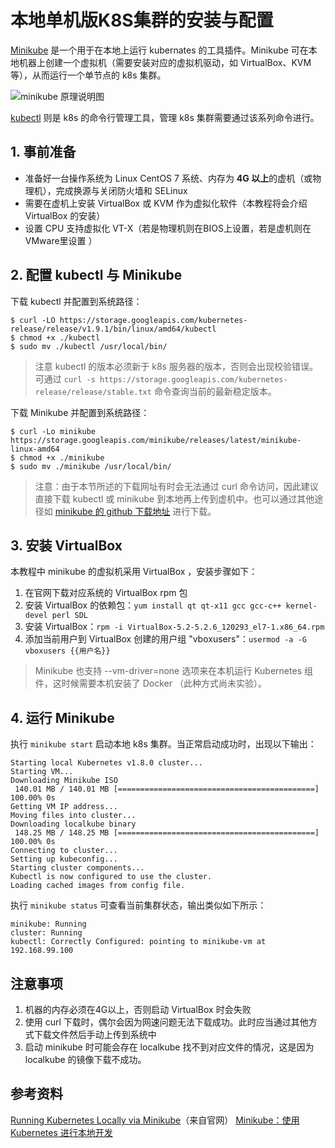 # 本地单机版K8S集群的安装与配置

 [Minikube](https://kubernetes.io/docs/getting-started-guides/minikube/) 是一个用于在本地上运行 kubernates 的工具插件。Minikube 可在本地机器上创建一个虚拟机（需要安装对应的虚拟机驱动，如 VirtualBox、KVM 等），从而运行一个单节点的 k8s 集群。

![minikube 原理说明图](https://yqfile.alicdn.com/c03a43e0731ca579d1844fb44269fd2fd257bfb3.jpeg)

[kubectl](https://kubernetes.io/docs/reference/generated/kubectl/kubectl/) 则是 k8s 的命令行管理工具，管理 k8s 集群需要通过该系列命令进行。

## 1.  事前准备

- 准备好一台操作系统为 Linux CentOS 7 系统、内存为 **4G 以上**的虚机（或物理机），完成换源与关闭防火墙和 SELinux
- 需要在虚机上安装 VirtualBox 或 KVM 作为虚拟化软件（本教程将会介绍 VirtualBox 的安装）
- 设置 CPU 支持虚拟化 VT-X（若是物理机则在BIOS上设置，若是虚机则在VMware里设置 ）

## 2. 配置 kubectl 与 Minikube

下载 kubectl 并配置到系统路径：
```
$ curl -LO https://storage.googleapis.com/kubernetes-release/release/v1.9.1/bin/linux/amd64/kubectl
$ chmod +x ./kubectl
$ sudo mv ./kubectl /usr/local/bin/
```

> 注意 kubectl 的版本必须新于 k8s 服务器的版本，否则会出现校验错误。可通过 `curl -s https://storage.googleapis.com/kubernetes-release/release/stable.txt` 命令查询当前的最新稳定版本。

下载 Minikube 并配置到系统路径：
```
$ curl -Lo minikube https://storage.googleapis.com/minikube/releases/latest/minikube-linux-amd64 
$ chmod +x ./minikube
$ sudo mv ./minikube /usr/local/bin/
```

> 注意：由于本节所述的下载网址有时会无法通过 curl 命令访问，因此建议直接下载 kubectl 或 minikube 到本地再上传到虚机中。也可以通过其他途径如 [minikube 的 github 下载地址](https://github.com/kubernetes/minikube/releases) 进行下载。

## 3. 安装 VirtualBox

本教程中 minikube 的虚拟机采用 VirtualBox ，安装步骤如下：
1. 在官网下载对应系统的 VirtualBox rpm 包
2. 安装 VirtualBox 的依赖包：`yum install qt qt-x11 gcc gcc-c++ kernel-devel perl SDL`
3. 安装 VirtualBox：`rpm -i VirtualBox-5.2-5.2.6_120293_el7-1.x86_64.rpm`
4. 添加当前用户到 VirtualBox 创建的用户组 "vboxusers"：`usermod -a -G vboxusers {{用户名}}`

> Minikube 也支持 --vm-driver=none 选项来在本机运行 Kubernetes 组件，这时候需要本机安装了 Docker （此种方式尚未实验）。

## 4. 运行 Minikube

执行 `minikube start` 启动本地 k8s 集群。当正常启动成功时，出现以下输出：
```
Starting local Kubernetes v1.8.0 cluster...
Starting VM...
Downloading Minikube ISO
 140.01 MB / 140.01 MB [============================================] 100.00% 0s
Getting VM IP address...
Moving files into cluster...
Downloading localkube binary
 148.25 MB / 148.25 MB [============================================] 100.00% 0s
Connecting to cluster...
Setting up kubeconfig...
Starting cluster components...
Kubectl is now configured to use the cluster.
Loading cached images from config file.
```
执行 `minikube status` 可查看当前集群状态，输出类似如下所示：
```
minikube: Running
cluster: Running
kubectl: Correctly Configured: pointing to minikube-vm at 192.168.99.100
```

## 注意事项
1. 机器的内存必须在4G以上，否则启动 VirtualBox 时会失败
2. 使用 curl 下载时，偶尔会因为网速问题无法下载成功。此时应当通过其他方式下载文件然后手动上传到系统中
3. 启动 minikube 时可能会存在 localkube 找不到对应文件的情况，这是因为 localkube 的镜像下载不成功。

## 参考资料
[Running Kubernetes Locally via Minikube](https://kubernetes.io/docs/getting-started-guides/minikube/#minikube-features)（来自官网）
[Minikube：使用 Kubernetes 进行本地开发](https://linux.cn/article-8847-1.html)
<!--stackedit_data:
eyJoaXN0b3J5IjpbLTc1MTA5MTU3Ml19
-->
